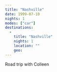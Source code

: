 ```yaml
---
title: "Nashville"
date: 1999-07-10
nights: 1
modes: ["car"]
destinations:
  -
    title: "Nashville"
    nights: 1
    location: ""
    geo:
---
```


Road trip with Colleen
